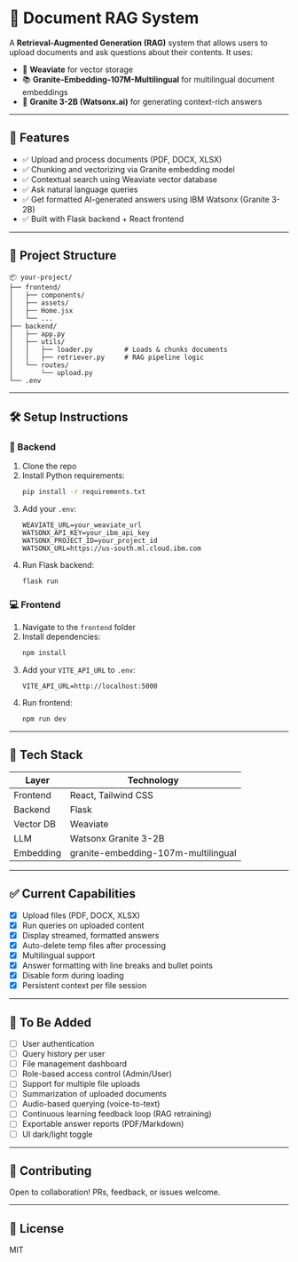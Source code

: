 # 🧠 Document RAG System

A **Retrieval-Augmented Generation (RAG)** system that allows users to upload documents and ask questions about their contents. It uses:

- 🧠 **Weaviate** for vector storage
- 📚 **Granite-Embedding-107M-Multilingual** for multilingual document embeddings
- 💬 **Granite 3-2B (Watsonx.ai)** for generating context-rich answers

---

## 🚀 Features

- ✅ Upload and process documents (PDF, DOCX, XLSX)
- ✅ Chunking and vectorizing via Granite embedding model
- ✅ Contextual search using Weaviate vector database
- ✅ Ask natural language queries
- ✅ Get formatted AI-generated answers using IBM Watsonx (Granite 3-2B)
- ✅ Built with Flask backend + React frontend

---

## 📁 Project Structure

```
📦 your-project/
├── frontend/
│   ├── components/
│   ├── assets/
│   ├── Home.jsx
│   └── ...
├── backend/
│   ├── app.py
│   ├── utils/
│   │   ├── loader.py        # Loads & chunks documents
│   │   ├── retriever.py     # RAG pipeline logic
│   └── routes/
│       └── upload.py
└── .env
```

---

## 🛠️ Setup Instructions

### 🧩 Backend

1. Clone the repo
2. Install Python requirements:
   ```bash
   pip install -r requirements.txt
   ```
3. Add your `.env`:
   ```
   WEAVIATE_URL=your_weaviate_url
   WATSONX_API_KEY=your_ibm_api_key
   WATSONX_PROJECT_ID=your_project_id
   WATSONX_URL=https://us-south.ml.cloud.ibm.com
   ```
4. Run Flask backend:
   ```bash
   flask run
   ```

### 💻 Frontend

1. Navigate to the `frontend` folder
2. Install dependencies:
   ```bash
   npm install
   ```
3. Add your `VITE_API_URL` to `.env`:
   ```
   VITE_API_URL=http://localhost:5000
   ```
4. Run frontend:
   ```bash
   npm run dev
   ```

---

## 📌 Tech Stack

| Layer        | Technology                       |
|--------------|----------------------------------|
| Frontend     | React, Tailwind CSS              |
| Backend      | Flask                            |
| Vector DB    | Weaviate                         |
| LLM          | Watsonx Granite 3-2B             |
| Embedding    | granite-embedding-107m-multilingual |

---

## ✅ Current Capabilities

- [x] Upload files (PDF, DOCX, XLSX)
- [x] Run queries on uploaded content
- [x] Display streamed, formatted answers
- [x] Auto-delete temp files after processing
- [x] Multilingual support
- [x] Answer formatting with line breaks and bullet points
- [x] Disable form during loading
- [x] Persistent context per file session

---

## 🧩 To Be Added

- [ ] User authentication
- [ ] Query history per user
- [ ] File management dashboard
- [ ] Role-based access control (Admin/User)
- [ ] Support for multiple file uploads
- [ ] Summarization of uploaded documents
- [ ] Audio-based querying (voice-to-text)
- [ ] Continuous learning feedback loop (RAG retraining)
- [ ] Exportable answer reports (PDF/Markdown)
- [ ] UI dark/light toggle

---

## 🤝 Contributing

Open to collaboration! PRs, feedback, or issues welcome.

---

## 📜 License

MIT